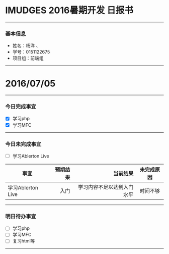 # IMUDGES 2016暑期开发 日报书



-----
### 基本信息
- 姓名：杨洋  、
- 学号：0151122675
- 项目组：前端组
 
 ------
# 2016/07/05
 ------
 
### 今日完成事宜
- [x]  学习php
- [x]  学习MFC
 
 ------
### 今日未完成事宜
- [ ] 学习Ablerton Live


| 事宜     |预期结果| 当前结果  | 未完成原因   | 
| --------   | -----:  | -----:  | :----:  |
| 学习Ablerton Live     | 入门    | 学习内容不足以达到入门水平   | 时间不够   | 

 
 ------
### 明日待办事宜
 - [ ] 学习php 
 - [ ] 学习MFC 
 - [ ] 复习html等
 ------

